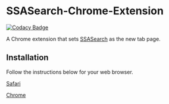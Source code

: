 # SSASearch-Chrome-Extension

[![Codacy Badge](https://api.codacy.com/project/badge/Grade/b20dcbd6545946468842a0c144adcd83)](https://app.codacy.com/manual/matthewr2024/SSASearch-Chrome-Extension?utm_source=github.com&utm_medium=referral&utm_content=matthewr2024/SSASearch-Chrome-Extension&utm_campaign=Badge_Grade_Settings)

A Chrome extension that sets [SSASearch](https://github.com/matthewr2024/SSASearch#ssasearch) as the new tab page. 

## Installation

Follow the instructions below for your web browser.

[Safari](https://docs.google.com/document/d/1hvIDYSHsTH5rLBWKoTj2aoFuXK-_38EydX8Ksw2D6Wo/edit?usp=sharing)

[Chrome](https://docs.google.com/document/d/10teHJnUFJI3853n5V-7g2GbNgz9NxHpMvaIMxvF9GKo/edit?usp=sharing)
